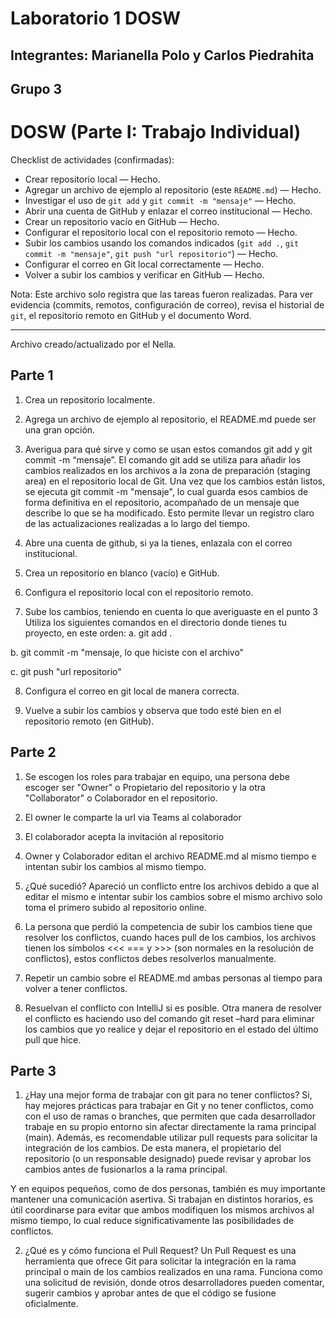 # Laboratorio 1 DOSW

## Integrantes: Marianella Polo y Carlos Piedrahita
## Grupo 3

# DOSW (Parte I: Trabajo Individual)


Checklist de actividades (confirmadas):

- Crear repositorio local — Hecho.
- Agregar un archivo de ejemplo al repositorio (este `README.md`) — Hecho.
- Investigar el uso de `git add` y `git commit -m "mensaje"` — Hecho.
- Abrir una cuenta de GitHub y enlazar el correo institucional — Hecho.
- Crear un repositorio vacío en GitHub — Hecho.
- Configurar el repositorio local con el repositorio remoto — Hecho.
- Subir los cambios usando los comandos indicados (`git add .`, `git commit -m "mensaje"`, `git push "url repositorio"`) — Hecho.
- Configurar el correo en Git local correctamente — Hecho.
- Volver a subir los cambios y verificar en GitHub — Hecho.

Nota: Este archivo solo registra que las tareas fueron realizadas. Para ver evidencia (commits, remotos, configuración de correo), revisa el historial de `git`, el repositorio remoto en GitHub y el documento Word.

---

Archivo creado/actualizado por el Nella.

## Parte 1
1.	Crea un repositorio localmente.
2.	Agrega un archivo de ejemplo al repositorio, el README.md puede ser una gran opción.
 
3.	Averigua para qué sirve y como se usan estos comandos git add y git commit -m “mensaje”.
El comando git add se utiliza para añadir los cambios realizados en los archivos a la zona de preparación (staging area) en el repositorio local de Git. Una vez que los cambios están listos, se ejecuta git commit -m "mensaje", lo cual guarda esos cambios de forma definitiva en el repositorio, acompañado de un mensaje que describe lo que se ha modificado. Esto permite llevar un registro claro de las actualizaciones realizadas a lo largo del tiempo.
 
4.	Abre una cuenta de github, si ya la tienes, enlazala con el correo institucional.
5.	Crea un repositorio en blanco (vacío) e GitHub.
6.	Configura el repositorio local con el repositorio remoto.
7.	Sube los cambios, teniendo en cuenta lo que averiguaste en el punto 3 Utiliza los siguientes comandos en el directorio donde tienes tu proyecto, en este orden:
a.	  git add .
 
b.	  git commit -m "mensaje, lo que hiciste con el archivo"
 
c.	  git push "url repositorio"
 
8.	Configura el correo en git local de manera correcta.
 
9.	Vuelve a subir los cambios y observa que todo esté bien en el repositorio remoto (en GitHub).
## Parte 2
1.	Se escogen los roles para trabajar en equipo, una persona debe escoger ser "Owner" o Propietario del repositorio y la otra "Collaborator" o Colaborador en el repositorio. 
2.	El owner le comparte la url via Teams al colaborador	
3.	El colaborador acepta la invitación al repositorio
4.	Owner y Colaborador editan el archivo README.md al mismo tiempo e intentan subir los cambios al mismo tiempo.
5.	¿Qué sucedió?
Apareció un conflicto entre los archivos debido a que al editar el mismo e intentar subir los cambios sobre el mismo archivo solo toma el primero subido al repositorio online.
6.	La persona que perdió la competencia de subir los cambios tiene que resolver los conflictos, cuando haces pull de los cambios, los archivos tienen los símbolos <<< === y >>> (son normales en la resolución de conflictos), estos conflictos debes resolverlos manualmente.
7.	Repetir un cambio sobre el README.md ambas personas al tiempo para volver a tener conflictos.

8.	Resuelvan el conflicto con IntelliJ si es posible.
Otra manera de resolver el conflicto es haciendo uso del comando git reset –hard para eliminar los cambios que yo realice y dejar el repositorio en el estado del último pull que hice.


## Parte 3
1.	¿Hay una mejor forma de trabajar con git para no tener conflictos?
Si, hay mejores prácticas para trabajar en Git y no tener conflictos, como con el uso de ramas o branches, que permiten que cada desarrollador trabaje en su propio entorno sin afectar directamente la rama principal (main). Además, es recomendable utilizar pull requests para solicitar la integración de los cambios. De esta manera, el propietario del repositorio (o un responsable designado) puede revisar y aprobar los cambios antes de fusionarlos a la rama principal.

Y en equipos pequeños, como de dos personas, también es muy importante mantener una comunicación asertiva. Si trabajan en distintos horarios, es útil coordinarse para evitar que ambos modifiquen los mismos archivos al mismo tiempo, lo cual reduce significativamente las posibilidades de conflictos.

2.	¿Qué es y cómo funciona el Pull Request?
Un Pull Request es una herramienta que ofrece Git para solicitar la integración en la rama principal o main de los cambios realizados en una rama. Funciona como una solicitud de revisión, donde otros desarrolladores pueden comentar, sugerir cambios y aprobar antes de que el código se fusione oficialmente.
